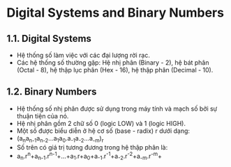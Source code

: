 # Digital Systems and Binary Numbers

## 1.1. Digital Systems
* Hệ thống số làm việc với các đại lượng rời rạc.
* Các hệ thống số thường gặp: Hệ nhị phân (Binary - 2), hệ bát phân (Octal - 8), hệ thập lục phân (Hex - 16), hệ thập phân (Decimal - 10).
## 1.2. Binary Numbers
* Hệ thống số nhị phân được sử dụng trong máy tính và mạch số bởi sự thuận tiện của nó.
* Hệ nhị phân gồm 2 chữ số 0 (logic LOW) và 1 (logic HIGH).
* Một số được biểu diễn ở hệ cơ số (base - radix) r dưới dạng:
* (a<sub>n</sub>a<sub>n-1</sub>a<sub>n-2</sub>...a<sub>1</sub>a<sub>0</sub>.a<sub>-1</sub>a<sub>-2</sub>...a<sub>-m</sub>)<sub>r</sub>
* Số trên có giá trị tương đương trong hệ thập phân là:
* a<sub>n</sub>.r<sup>n</sup>+a<sub>n-1</sub>.r<sup>n-1</sup>+...+a<sub>1</sub>.r+a<sub>0</sub>+a<sub>-1</sub>.r<sup>-1</sup>+a<sub>-2</sub>.r<sup>-2</sup>+a<sub>-m</sub>.r<sup>-m</sup>+
